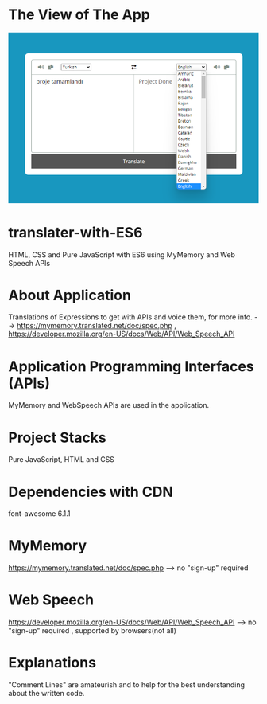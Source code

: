 # The View of The App

![image](https://github.com/ibrahimusluu/translater-with-ES6/blob/master/image/App_View.png)

# translater-with-ES6

HTML, CSS and Pure JavaScript with ES6 using MyMemory and Web Speech APIs

# About Application

Translations of Expressions to get with APIs and voice them, for more info. --> https://mymemory.translated.net/doc/spec.php , https://developer.mozilla.org/en-US/docs/Web/API/Web_Speech_API

# Application Programming Interfaces (APIs)

MyMemory and WebSpeech APIs are used in the application.

# Project Stacks

Pure JavaScript, HTML and CSS

# Dependencies with CDN

font-awesome 6.1.1

# MyMemory

https://mymemory.translated.net/doc/spec.php --> no "sign-up" required

# Web Speech

https://developer.mozilla.org/en-US/docs/Web/API/Web_Speech_API --> no "sign-up" required , supported by browsers(not all)

# Explanations

"Comment Lines" are amateurish and to help for the best understanding about the written code.

